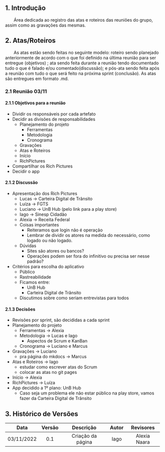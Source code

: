 ## 1. Introdução
&emsp;&emsp;Área dedicada ao registro das atas e roteiros das reuniões do grupo, assim como as gravações das mesmas.

## 2. Atas/Roteiros
&emsp;&emsp;As atas estão sendo feitas no seguinte modelo: roteiro sendo planejado anteriormente de acordo com o que foi definido na última reunião para ser entregue (objetivos)
; ata sendo feita durante a reunião tendo documentado tudo o que é falado e/ou comentado(discussão); e pós-ata sendo feita após a reunião com tudo o que será feito na próxima sprint (conclusão). As atas são entregues em formato .md.

### 2.1 Reunião 03/11

#### 2.1.1 Objetivos para a reunião
  - Dividir os responsáveis por cada artefato
  - Decidir as divisões de responsabilidades
      - Planejamento do projeto
          - Ferramentas
          - Metodologia
          - Cronograma
      - Gravações
      - Atas e Roteiros
      - Início
      - RichPictures
  - Compartilhar os Rich Pictures
  - Decidir o app

#### 2.1.2 Discussão

- Apresentação dos Rich Pictures
    - Lucas → Carteira Digital de Trânsito
    - Luíza → FGTS
    - Luciano → UnB Hub (pelo link para a play store)
    - Iago → Sinesp Cidadão
    - Alexia → Receita Federal
    - Coisas importantes
        - Reiteramos que login não é operação
        - Lembrar de dividir os atores na medida do necessário, como logado ou não logado.
    - Dúvidas
        - Sites são atores ou bancos?
        - Operações podem ser fora do infinitivo ou precisa ser nesse padrão?
- Critérios para escolha do aplicativo
    - Público
    - Rastreabilidade
    - Ficamos entre:
        - UnB Hub
        - Carteira Digital de Trânsito
    - Discutimos sobre como seriam entrevistas para todos

#### 2.1.3 Decisões

- Revisões por sprint, são decididas a cada sprint
- Planejamento do projeto
    - Ferramentas → Alexia
    - Metodologia → Lucas e Iago
        - Aspectos de Scrum e KanBan
    - Cronograma → Luciano e Marcus
- Gravações → Luciano
    - pra página do mkdocs → Marcus
- Atas e Roteiros → Iago
    - estudar como escrever atas do Scrum
    - colocar as atas no git pages
- Início → Alexia
- RichPictures → Luíza
- App decidido a 1º plano: UnB Hub
    - Caso seja um problema ele não estar público na play store, vamos fazer da Carteira Digital de Trânsito

## 3. Histórico de Versões

| Data | Versão | Descrição | Autor | Revisores |
| :--: | :----: | :-------: | :---: | :-------: |
| 03/11/2022 | 0.1 | Criação da página | Iago | Alexia Naara |
